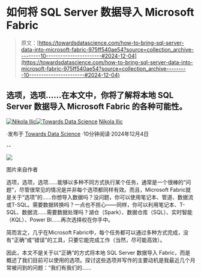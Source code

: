 # 如何将 SQL Server 数据导入 Microsoft Fabric

> 原文：[https://towardsdatascience.com/how-to-bring-sql-server-data-into-microsoft-fabric-975ff540ae54?source=collection_archive---------10-----------------------#2024-12-04](https://towardsdatascience.com/how-to-bring-sql-server-data-into-microsoft-fabric-975ff540ae54?source=collection_archive---------10-----------------------#2024-12-04)

## 选项，选项……在本文中，你将了解将本地 SQL Server 数据导入 Microsoft Fabric 的各种可能性。

[](https://datamozart.medium.com/?source=post_page---byline--975ff540ae54--------------------------------)[![Nikola Ilic](../Images/9fab894b9696c0dfd80c5173188b720b.png)](https://datamozart.medium.com/?source=post_page---byline--975ff540ae54--------------------------------)[](https://towardsdatascience.com/?source=post_page---byline--975ff540ae54--------------------------------)[![Towards Data Science](../Images/a6ff2676ffcc0c7aad8aaf1d79379785.png)](https://towardsdatascience.com/?source=post_page---byline--975ff540ae54--------------------------------) [Nikola Ilic](https://datamozart.medium.com/?source=post_page---byline--975ff540ae54--------------------------------)

·发布于 [Towards Data Science](https://towardsdatascience.com/?source=post_page---byline--975ff540ae54--------------------------------) ·10分钟阅读·2024年12月4日

--

![](../Images/92e2645942db76671d3b238a92ce466b.png)

图片来自作者

选项，选项，选项……能够以多种不同方式执行某个任务，通常是一个很棒的“问题”，尽管很常见的情况是并非每个选项都同样有效。而且，Microsoft Fabric就是关于“选项”的……你想导入数据吗？没问题，你可以使用笔记本、管道、数据流或T-SQL。需要数据转换吗？一点也不担心——同样，你可以利用笔记本、T-SQL、数据流……需要数据处理吗？湖仓（Spark）、数据仓库（SQL）、实时智能（KQL）、Power BI……再次选择权在你手中。

简而言之，几乎在Microsoft Fabric中，每个任务都可以通过多种方式完成，没有“正确”或“错误”的工具，只要它能完成工作（当然，尽可能高效）。

因此，本文不是关于以“正确”的方式将本地 SQL Server 数据导入 Fabric，而是概述了我们目前可以使用的选项。探讨这些选项并写作的主要动机是我最近几个月常被问到的问题：“我们有我们的……
